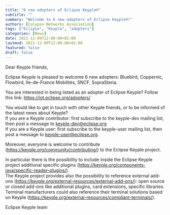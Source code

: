 ```yaml
---
title: "6 new adopters of Eclipse Keyple®"
subtitle: ""
summary: "Welcome to 6 new adopters of Eclipse Keyple®!"
authors: [Calypso Networks Association]
tags: ["Eclipse", "Keyple", "adopters"]
categories: [News]
date: 2021-12-09T12:00:00+01:00
lastmod: 2021-12-09T12:00:00+01:00
featured: false
draft: false
---
```


Dear Keyple friends,

Eclipse Keyple is pleased to welcome 6 new adopters: Bluebird, Coppernic, Flowbird, Ile-de-France Mobilités, SNCF, SopraSteria.

You are interested in being listed as an adopter of Eclipse Keyple? Follow this link: https://iot.eclipse.org/adopters/

You would like to get in touch with other Keyple friends, or to be informed of the latest news about Keyple?\
If you are a Keyple contributor: first subscribe to the keyple-dev mailing list, then post a message to keyple-dev@eclipse.org\
If you are a Keyple user: first subscribe to the keyple-user mailing list, then post a message to keyple-user@eclipse.org.

Moreover, everyone is welcome to contribute (https://keyple.org/community/contributing/) to the Eclipse Keyple project.

In particular there is the possibility to include inside the Eclipse Keyple project additional specific plugins (https://keyple.org/components-java/specific-reader-plugins/).\
The Keyple project provides also the possibility to reference external add-ons (https://keyple.org/external-resources/external-add-ons/): open source or closed add-ons like additional plugins, card extensions, specific libraries.\
Terminal manufacturers could also reference their terminal solutions based on Keyple (https://keyple.org/external-resources/compliant-terminals/).

Eclipse Keyple team